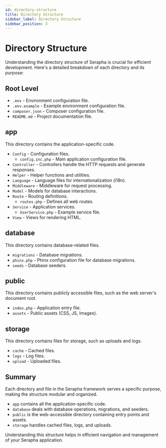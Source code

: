 ```yaml
---
id: directory-structure
title: Directory Structure
sidebar_label: Directory Structure
sidebar_position: 3
---
```


# Directory Structure

Understanding the directory structure of Serapha is crucial for efficient development. Here's a detailed breakdown of each directory and its purpose:

## Root Level

- `.env` - Environment configuration file.
- `.env.example` - Example environment configuration file.
- `composer.json` - Composer configuration file.
- `README.md` - Project documentation file.

## app

This directory contains the application-specific code.

- `Config` - Configuration files.
    - `config.inc.php` - Main application configuration file.
- `Controller` - Controllers handle the HTTP requests and generate responses.
- `Helper` - Helper functions and utilities.
- `Language` - Language files for internationalization (i18n).
- `Middleware` - Middleware for request processing.
- `Model` - Models for database interactions.
- `Route` - Routing definitions.
    - `routes.php` - Defines all web routes.
- `Service` - Application services.
    - `UserService.php` - Example service file.
- `View` - Views for rendering HTML.

## database

This directory contains database-related files.

- `migrations` - Database migrations.
- `phinx.php` - Phinx configuration file for database migrations.
- `seeds` - Database seeders.

## public

This directory contains publicly accessible files, such as the web server's document root.

- `index.php` - Application entry file.
- `assets` - Public assets (CSS, JS, Images).

## storage

This directory contains files for storage, such as uploads and logs.

- `cache` - Cached files.
- `logs` - Log files.
- `upload` - Uploaded files.

## Summary

Each directory and file in the Serapha framework serves a specific purpose, making the structure modular and organized.

- `app` contains all the application-specific code.
- `database` deals with database operations, migrations, and seeders.
- `public` is the web-accessible directory containing entry points and assets.
- `storage` handles cached files, logs, and uploads.

Understanding this structure helps in efficient navigation and management of your Serapha application.
